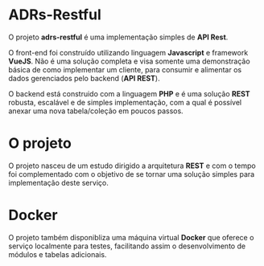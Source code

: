# ADRs-Restful

O projeto **adrs-restful** é uma implementação simples de **API Rest**. 

O front-end foi construído utilizando linguagem **Javascript** e framework **VueJS**. Não é uma solução completa e visa somente uma demonstração básica de como implementar um cliente, para consumir e alimentar os dados gerenciados pelo backend (**API REST**).

O backend está construido com a linguagem **PHP** e é uma solução **REST** robusta, escalável e de simples implementação, com a qual é possível anexar uma nova tabela/coleção em poucos passos.

# O projeto

O projeto nasceu de um estudo dirigido a arquitetura **REST** e com o tempo foi complementado com o objetivo de se tornar uma solução simples para implementação deste serviço.

# Docker

O projeto também disponibliza uma máquina virtual **Docker** que oferece o serviço localmente para testes, facilitando assim o desenvolvimento de módulos e tabelas adicionais.



